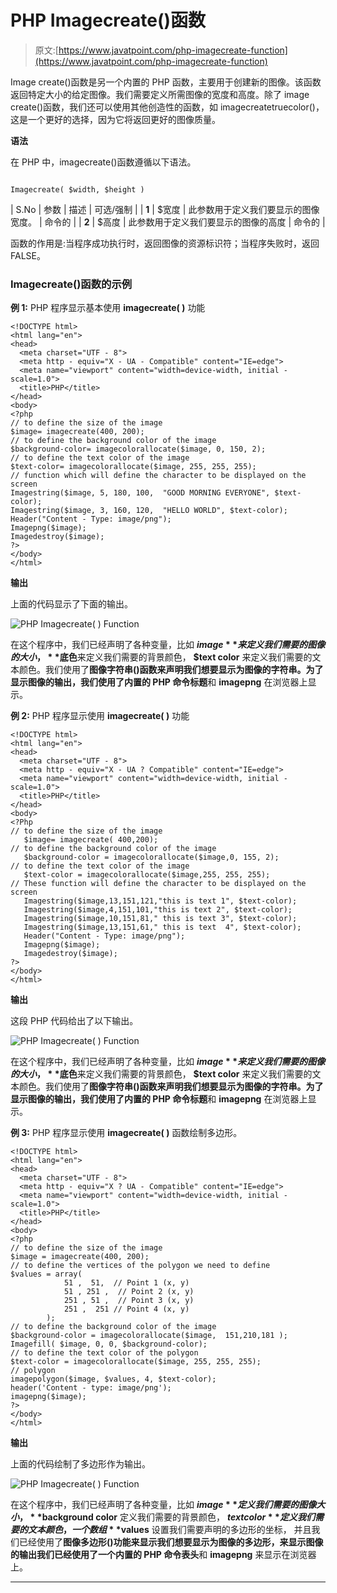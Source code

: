 # PHP Imagecreate()函数

> 原文:[https://www.javatpoint.com/php-imagecreate-function](https://www.javatpoint.com/php-imagecreate-function)

Image create()函数是另一个内置的 PHP 函数，主要用于创建新的图像。该函数返回特定大小的给定图像。我们需要定义所需图像的宽度和高度。除了 image create()函数，我们还可以使用其他创造性的函数，如 imagecreatetruecolor()，这是一个更好的选择，因为它将返回更好的图像质量。

**语法**

在 PHP 中，imagecreate()函数遵循以下语法。

```

Imagecreate( $width, $height )

```

| S.No | 参数 | 描述 | 可选/强制 |
| **1** | $宽度 | 此参数用于定义我们要显示的图像宽度。 | 命令的 |
| **2** | $高度 | 此参数用于定义我们要显示的图像的高度 | 命令的 |

函数的作用是:当程序成功执行时，返回图像的资源标识符；当程序失败时，返回 FALSE。

### Imagecreate()函数的示例

**例 1:** PHP 程序显示基本使用 **imagecreate( )** 功能

```
<!DOCTYPE html>
<html lang="en">
<head>
  <meta charset="UTF - 8">
  <meta http - equiv="X - UA - Compatible" content="IE=edge">
  <meta name="viewport" content="width=device-width, initial - scale=1.0">
  <title>PHP</title>
</head>
<body>
<?php	
// to define the size of the image
$image= imagecreate(400, 200); 
// to define the background color of the image
$background-color= imagecolorallocate($image, 0, 150, 2); 
// to define the text color of the image
$text-color= imagecolorallocate($image, 255, 255, 255);  
// function which will define the character to be displayed on the screen
Imagestring($image, 5, 180, 100,  "GOOD MORNING EVERYONE", $text-color);
Imagestring($image, 3, 160, 120,  "HELLO WORLD", $text-color);
Header("Content - Type: image/png");
Imagepng($image);
Imagedestroy($image); 
?>
</body>
</html>

```

**输出**

上面的代码显示了下面的输出。

![PHP Imagecreate( ) Function](../Images/8a4e9db1319decbd68b71ce1455e7765.png)

在这个程序中，我们已经声明了各种变量，比如 **$image** 来定义我们需要的图像的大小，**$底色**来定义我们需要的背景颜色， **$text color** 来定义我们需要的文本颜色。我们使用了**图像字符串()**函数来声明我们想要显示为图像的字符串。为了显示图像的输出，我们使用了内置的 PHP 命令**标题**和 **imagepng** 在浏览器上显示。

**例 2:** PHP 程序显示使用 **imagecreate( )** 功能

```
<!DOCTYPE html>
<html lang="en">
<head>
  <meta charset="UTF - 8">
  <meta http - equiv="X - UA ? Compatible" content="IE=edge">
  <meta name="viewport" content="width=device-width, initial - scale=1.0">
  <title>PHP</title>
</head>
<body>
<?Php
// to define the size of the image
   $image= imagecreate( 400,200);
// to define the background color of the image
   $background-color = imagecolorallocate($image,0, 155, 2);
// to define the text color of the image
   $text-color = imagecolorallocate($image,255, 255, 255);
// These function will define the character to be displayed on the screen
   Imagestring($image,13,151,121,"this is text 1", $text-color);
   Imagestring($image,4,151,101,"this is text 2", $text-color);
   Imagestring($image,10,151,81," this is text 3", $text-color);
   Imagestring($image,13,151,61," this is text  4", $text-color);
   Header("Content - Type: image/png");
   Imagepng($image);
   Imagedestroy($image);
?>
</body>
</html>

```

**输出**

这段 PHP 代码给出了以下输出。

![PHP Imagecreate( ) Function](../Images/4a29f97068d38b50d0c2432cc813a793.png)

在这个程序中，我们已经声明了各种变量，比如 **$image** 来定义我们需要的图像的大小，**$底色**来定义我们需要的背景颜色， **$text color** 来定义我们需要的文本颜色。我们使用了**图像字符串()**函数来声明我们想要显示为图像的字符串。为了显示图像的输出，我们使用了内置的 PHP 命令**标题**和 **imagepng** 在浏览器上显示。

**例 3:** PHP 程序显示使用 **imagecreate( )** 函数绘制多边形。

```
<!DOCTYPE html>
<html lang="en">
<head>
  <meta charset="UTF - 8">
  <meta http - equiv="X ? UA - Compatible" content="IE=edge">
  <meta name="viewport" content="width=device-width, initial - scale=1.0">
  <title>PHP</title>
</head>
<body>
<?php 
// to define the size of the image
$image = imagecreate(400, 200);
// to define the vertices of the polygon we need to define
$values = array(
            51 ,  51,  // Point 1 (x, y)
            51 , 251 ,  // Point 2 (x, y)
            251 , 51 ,  // Point 3 (x, y)
            251 ,  251 // Point 4 (x, y)
        );
// to define the background color of the image
$background-color = imagecolorallocate($image,  151,210,181 );    
Imagefill( $image, 0, 0, $background-color);  
// to define the text color of the polygon
$text-color = imagecolorallocate($image, 255, 255, 255);    
// polygon
imagepolygon($image, $values, 4, $text-color);    
header('Content - type: image/png');    
imagepng($image);
?>
</body>
</html>

```

**输出**

上面的代码绘制了多边形作为输出。

![PHP Imagecreate( ) Function](../Images/f4205b3d827af8fa88d90ada647150a8.png)

在这个程序中，我们已经声明了各种变量，比如 **$image** 定义我们需要的图像大小， **$background color** 定义我们需要的背景颜色， **$text color** 定义我们需要的文本颜色，一个数组 **$values** 设置我们需要声明的多边形的坐标， 并且我们已经使用了**图像多边形()**功能来显示我们想要显示为图像的多边形，来显示图像的输出我们已经使用了一个内置的 PHP 命令**表头**和 **imagepng** 来显示在浏览器上。

* * *